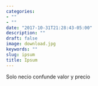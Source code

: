 ```yaml
---
categories:
- ""
- ""
date: "2017-10-31T21:28:43-05:00"
description: ""
draft: false
image: download.jpg
keywords: ""
slug: ipsum
title: Ipsum
---
```


Solo necio confunde valor y precio